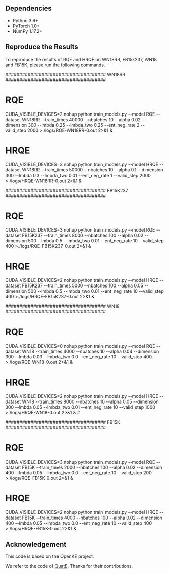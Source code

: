 ## Dependencies
- Python 3.6+
- PyTorch 1.0+
- NumPy 1.17.2+

## Reproduce the Results
To reproduce the results of RQE and HRQE on WN18RR, FB15k237, WN18 and FB15K,
please run the following commands.

#################################### WN18RR ####################################
# RQE
CUDA_VISIBLE_DEVICES=2 nohup python train_models.py --model RQE --dataset WN18RR --train_times 40000 --nbatches 10 --alpha 0.02 --dimension 300 --lmbda 0.25 --lmbda_two 0.25 --ent_neg_rate 2 --valid_step 2000 >./logs/RQE-WN18RR-0.out 2>&1 &

# HRQE
CUDA_VISIBLE_DEVICES=3 nohup python train_models.py  --model HRQE --dataset WN18RR --train_times 50000 --nbatches 10 --alpha 0.1 --dimension 300 --lmbda 0.3 --lmbda_two 0.01 --ent_neg_rate 1 --valid_step 2000 >./logs/HRQE-WN18RR-0.out 2>&1 &


#################################### FB15K237 ####################################
# RQE
CUDA_VISIBLE_DEVICES=3 nohup python train_models.py --model RQE --dataset FB15K237 --train_times 8000 --nbatches 100 --alpha 0.02 --dimension 500 --lmbda 0.5 --lmbda_two 0.01 --ent_neg_rate 10 --valid_step 400 >./logs/RQE-FB15K237-0.out 2>&1 &

# HRQE
CUDA_VISIBLE_DEVICES=2 nohup python train_models.py  --model HRQE --dataset FB15K237 --train_times 5000 --nbatches 100 --alpha 0.05 --dimension 500 --lmbda 0.5 --lmbda_two 0.01 --ent_neg_rate 10 --valid_step 400 >./logs/HRQE-FB15K237-0.out 2>&1 &


#################################### WN18 ####################################
# RQE
CUDA_VISIBLE_DEVICES=0 nohup python train_models.py --model RQE --dataset WN18 --train_times 4000 --nbatches 10 --alpha 0.04 --dimension 300 --lmbda 0.03 --lmbda_two 0.0 --ent_neg_rate 10 --valid_step 400 >./logs/RQE-WN18-0.out 2>&1 &

# HRQE
CUDA_VISIBLE_DEVICES=2 nohup python train_models.py --model HRQE --dataset WN18 --train_times 8000 --nbatches 10 --alpha 0.05 --dimension 300 --lmbda 0.05 --lmbda_two 0.01 --ent_neg_rate 10 --valid_step 1000 >./logs/HRQE-WN18-0.out 2>&1 & #


#################################### FB15K ####################################
# RQE
CUDA_VISIBLE_DEVICES=3 nohup python train_models.py --model RQE --dataset FB15K --train_times 2000 --nbatches 100 --alpha 0.02 --dimension 400 --lmbda 0.05 --lmbda_two 0.0 --ent_neg_rate 10 --valid_step 200 >./logs/RQE-FB15K-0.out 2>&1 &

# HRQE
CUDA_VISIBLE_DEVICES=2 nohup python train_models.py --model HRQE --dataset FB15K --train_times 4000 --nbatches 100 --alpha 0.02 --dimension 400 --lmbda 0.05 --lmbda_two 0.0 --ent_neg_rate 10 --valid_step 400 >./logs/HRQE-FB15K-0.out 2>&1 &




## Acknowledgement

This code is based on the OpenKE project.

We refer to the code of [QuatE](https://github.com/cheungdaven/QuatE). Thanks for their contributions.
